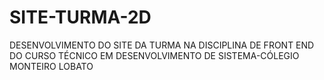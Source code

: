 # SITE-TURMA-2D
DESENVOLVIMENTO DO SITE DA TURMA NA DISCIPLINA DE FRONT END DO CURSO TÉCNICO EM DESENVOLVIMENTO DE SISTEMA-CÓLEGIO MONTEIRO LOBATO
